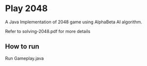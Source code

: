 # Play 2048

A Java Implementation of 2048 game using AlphaBeta AI algorithm.

Refer to solving-2048.pdf for more details

## How to run

Run Gameplay.java
